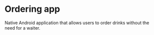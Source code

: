 # Ordering app

Native Android application that allows users to order drinks without the need for a waiter. 
